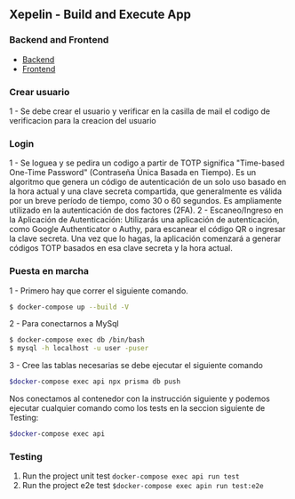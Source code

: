 ## Xepelin - Build and Execute App 

### Backend and Frontend

- [Backend](https://github.com/marcelodmartini/xepelin-marcelo-martini/tree/main/backend "Backend")
- [Frontend](https://github.com/marcelodmartini/xepelin-marcelo-martini/tree/main/frontend "Frontend")

### Crear usuario
1 - Se debe crear el usuario y verificar en la casilla de mail el codigo de verificacion para la creacion del usuario

### Login
1 - Se loguea y se pedira un codigo a partir de TOTP significa "Time-based One-Time Password" (Contraseña Única Basada en Tiempo). Es un algoritmo que genera un código de autenticación de un solo uso basado en la hora actual y una clave secreta compartida, que generalmente es válida por un breve período de tiempo, como 30 o 60 segundos. Es ampliamente utilizado en la autenticación de dos factores (2FA).
2 - Escaneo/Ingreso en la Aplicación de Autenticación: Utilizarás una aplicación de autenticación, como Google Authenticator o Authy, para escanear el código QR o ingresar la clave secreta. Una vez que lo hagas, la aplicación comenzará a generar códigos TOTP basados en esa clave secreta y la hora actual.


### Puesta en marcha

1 - Primero hay que correr el siguiente comando.

```bash
$ docker-compose up --build -V
```
2 - Para conectarnos a MySql

```bash
$ docker-compose exec db /bin/bash
$ mysql -h localhost -u user -puser
```
3 - Cree las tablas necesarias se debe ejecutar el siguiente comando
```bash
$docker-compose exec api npx prisma db push
```
Nos conectamos al contenedor con la instrucción siguiente y podemos ejecutar cualquier comando como los tests en la seccion siguiente de Testing:

```bash
$docker-compose exec api 
```

### Testing 
1. Run the project unit test `docker-compose exec api run test`
2. Run the project e2e test `$docker-compose exec apin run test:e2e`
